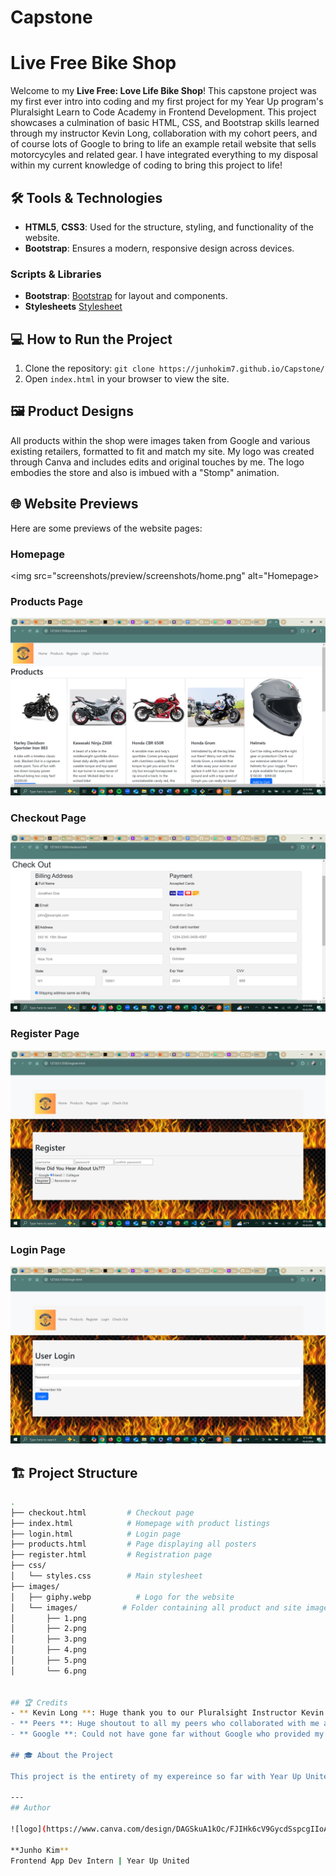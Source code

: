 # Capstone
# Live Free Bike Shop

Welcome to my **Live Free: Love Life Bike Shop**! This capstone project was my first ever intro into coding and my first project for my Year Up program's Pluralsight Learn to Code Academy in Frontend Development. This project showcases a culmination of basic HTML, CSS, and Bootstrap skills learned through my instructor Kevin Long, collaboration with my cohort peers, and of course lots of Google to bring to life an example retail website that sells motorcycyles and related gear. I have integrated everything to my disposal within my current knowledge of coding to bring this project to life!

## 🛠️ Tools & Technologies

- **HTML5**, **CSS3**: Used for the structure, styling, and functionality of the website.
- **Bootstrap**: Ensures a modern, responsive design across devices.


### Scripts & Libraries
- **Bootstrap**: [Bootstrap](https://stackpath.bootstrapcdn.com/bootstrap/4.5.2/css/bootstrap.min.css) for layout and components.
- **Stylesheets** [Stylesheet](https://cdnjs.cloudflare.com/ajax/libs/font-awesome/4.7.0/css/font-awesome.min.css)

## 💻 How to Run the Project

1. Clone the repository: `git clone https://junhokim7.github.io/Capstone/`
2. Open `index.html` in your browser to view the site.


## 🖼️ Product Designs

All products within the shop were images taken from Google and various existing retailers, formatted to fit and match my site. My logo was created through Canva and includes edits and original touches by me. The logo embodies the store and also is imbued with a "Stomp" animation. 

## 🌐 Website Previews

Here are some previews of the website pages:

### Homepage

<img src="screenshots/preview/screenshots/home.png" alt="Homepage>

### Products Page
<img src="screenshots/preview/screenshots/product.png" alt="Products">

### Checkout Page
<img src="screenshots/preview/screenshots/checkout.png" alt="Checkout">

### Register Page
<img src="screenshots/preview/screenshots/register.png" alt="Register">

### Login Page
<img src="screenshots/preview/screenshots/login.png" alt="Login">



## 🏗️ Project Structure

```bash
.
├── checkout.html         # Checkout page
├── index.html            # Homepage with product listings
├── login.html            # Login page
├── products.html         # Page displaying all posters
├── register.html         # Registration page
├── css/
│   └── styles.css        # Main stylesheet
├── images/
│   ├── giphy.webp          # Logo for the website
│   └── images/          # Folder containing all product and site images
│       ├── 1.png
│       ├── 2.png
│       ├── 3.png
│       ├── 4.png
│       ├── 5.png
│       └── 6.png


## 🏆 Credits
- ** Kevin Long **: Huge thank you to our Pluralsight Instructor Kevin for teaching us everything we know to this point. Kevin's patience and extensive knowledge allowed me to get help, troubleshoot, and add vital points to my project 
- ** Peers **: Huge shoutout to all my peers who collaborated with me and also taught me many things: Thounny Keo, Jalen Battle
- ** Google **: Could not have gone far without Google who provided my images, logo, and browsers that let me look up resources to learn different skills and information

## 🎓 About the Project

This project is the entirety of my expereince so far with Year Up United’s Frontend App Dev program and Pluralsight's Learn to Code Academy. It combines **HTML/CSS** and **Bootstrap** to create a amatuer webpage that showcases my current level and skills in coding. Definitely more to come as I continue learing and progress!

---
## Author

![logo](https://www.canva.com/design/DAGSkuA1kOc/FJIHk6cV9GycdSspcgIIoA/edit)

**Junho Kim**  
Frontend App Dev Intern | Year Up United